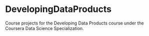 # DevelopingDataProducts
Course projects for the Developing Data Products course under the Coursera Data Science Specialization.
